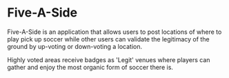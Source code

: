 # Five-A-Side

Five-A-Side is an application that allows users to post locations of where to play pick up soccer while other users can validate the legitimacy of the ground by up-voting or down-voting a location. 

Highly voted areas receive badges as 'Legit' venues where players can gather and enjoy the most organic form of soccer there is.

